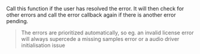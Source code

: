 Call this function if the user has resolved the error. It will then check for other errors and call the error callback again if there is another error pending.

> The errors are prioritized automatically, so eg. an invalid license error will always supercede a missing samples error or a audio driver initialisation issue